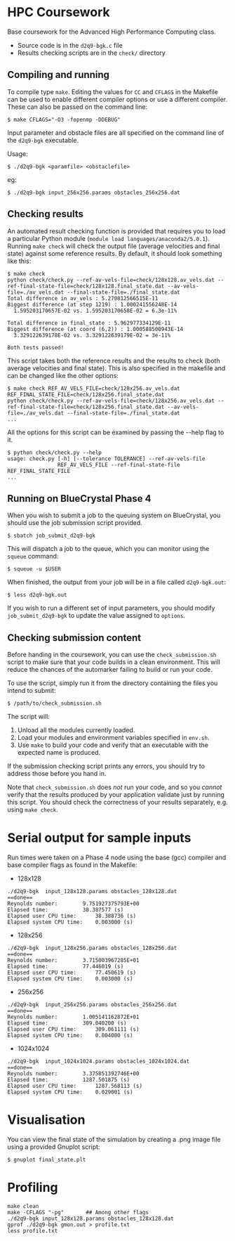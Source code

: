 # HPC Coursework

Base coursework for the Advanced High Performance Computing class.

* Source code is in the `d2q9-bgk.c` file
* Results checking scripts are in the `check/` directory

## Compiling and running

To compile type `make`. Editing the values for `CC` and `CFLAGS` in the Makefile can be used to enable different compiler options or use a different compiler. These can also be passed on the command line:

    $ make CFLAGS="-O3 -fopenmp -DDEBUG"

Input parameter and obstacle files are all specified on the command line of the `d2q9-bgk` executable.

Usage:

    $ ./d2q9-bgk <paramfile> <obstaclefile>
eg:

    $ ./d2q9-bgk input_256x256.params obstacles_256x256.dat

## Checking results

An automated result checking function is provided that requires you to load a particular Python module (`module load languages/anaconda2/5.0.1`). Running `make check` will check the output file (average velocities and final state) against some reference results. By default, it should look something like this:

    $ make check
    python check/check.py --ref-av-vels-file=check/128x128.av_vels.dat --ref-final-state-file=check/128x128.final_state.dat --av-vels-file=./av_vels.dat --final-state-file=./final_state.dat
    Total difference in av_vels : 5.270812566515E-11
    Biggest difference (at step 1219) : 1.000241556248E-14
      1.595203170657E-02 vs. 1.595203170658E-02 = 6.3e-11%

    Total difference in final_state : 5.962977334129E-11
    Biggest difference (at coord (6,2)) : 1.000588500943E-14
      3.329122639178E-02 vs. 3.329122639179E-02 = 3e-11%

    Both tests passed!

This script takes both the reference results and the results to check (both average velocities and final state). This is also specified in the makefile and can be changed like the other options:

    $ make check REF_AV_VELS_FILE=check/128x256.av_vels.dat REF_FINAL_STATE_FILE=check/128x256.final_state.dat
    python check/check.py --ref-av-vels-file=check/128x256.av_vels.dat --ref-final-state-file=check/128x256.final_state.dat --av-vels-file=./av_vels.dat --final-state-file=./final_state.dat
    ...

All the options for this script can be examined by passing the --help flag to it.

    $ python check/check.py --help
    usage: check.py [-h] [--tolerance TOLERANCE] --ref-av-vels-file
                    REF_AV_VELS_FILE --ref-final-state-file REF_FINAL_STATE_FILE
    ...


## Running on BlueCrystal Phase 4

When you wish to submit a job to the queuing system on BlueCrystal, you should use the job submission script provided.

    $ sbatch job_submit_d2q9-bgk

This will dispatch a job to the queue, which you can monitor using the
`squeue` command:

    $ squeue -u $USER

When finished, the output from your job will be in a file called
`d2q9-bgk.out`:

    $ less d2q9-bgk.out

If you wish to run a different set of input parameters, you should
modify `job_submit_d2q9-bgk` to update the value assigned to `options`.

## Checking submission content

Before handing in the coursework, you can use the `check_submission.sh` script to make sure that your code builds in a clean environment. This will reduce the chances of the automarker failing to build or run your code.

To use the script, simply run it from the directory containing the files you intend to submit:

    $ /path/to/check_submission.sh

The script will:

1. Unload all the modules currently loaded.
2. Load your modules and environment variables specified in `env.sh`.
3. Use `make` to build your code and verify that an executable with the expected name is produced.

If the submission checking script prints any errors, you should try to address those before you hand in. 

Note that `check_submission.sh` does _not_ run your code, and so you _cannot_ verify that the results produced by your application validate just by running this script. You should check the correctness of your results separately, e.g. using `make check`.


# Serial output for sample inputs
Run times were taken on a Phase 4 node using the base (gcc) compiler and base compiler flags as found in the Makefile:

- 128x128
```
./d2q9-bgk  input_128x128.params obstacles_128x128.dat
==done==
Reynolds number:		9.751927375793E+00
Elapsed time:			38.387577 (s)
Elapsed user CPU time:		38.388736 (s)
Elapsed system CPU time:	0.003000 (s)
```

- 128x256
```
./d2q9-bgk  input_128x256.params obstacles_128x256.dat
==done==
Reynolds number:		3.715003967285E+01
Elapsed time:			77.446019 (s)
Elapsed user CPU time:		77.450619 (s)
Elapsed system CPU time:	0.003000 (s)
```

- 256x256
```
./d2q9-bgk  input_256x256.params obstacles_256x256.dat
==done==
Reynolds number:		1.005141162872E+01
Elapsed time:			309.040200 (s)
Elapsed user CPU time:		309.061111 (s)
Elapsed system CPU time:	0.004000 (s)
```

- 1024x1024
```
./d2q9-bgk  input_1024x1024.params obstacles_1024x1024.dat
==done==
Reynolds number:		3.375851392746E+00
Elapsed time:			1287.501875 (s)
Elapsed user CPU time:		1287.568113 (s)
Elapsed system CPU time:	0.029001 (s)
```

# Visualisation

You can view the final state of the simulation by creating a .png image file using a provided Gnuplot script:

    $ gnuplot final_state.plt


# Profiling
    make clean
    make -CFLAGS "-pg"       ## Among other flags
    ./d2q9-bgk input_128x128.params obstacles_128x128.dat
    gprof ./d2q9-bgk gmon.out > profile.txt
    less profile.txt